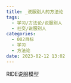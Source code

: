 ```yaml
---
title: _说服别人的方法论
tags:
  - 学习/方法论/说服别人
  - 社交/说服别人
categories:
  - 002目标
  - 学习
  - 方法论
date: 2023-02-12 13:02
---
```


RIDE说服模型